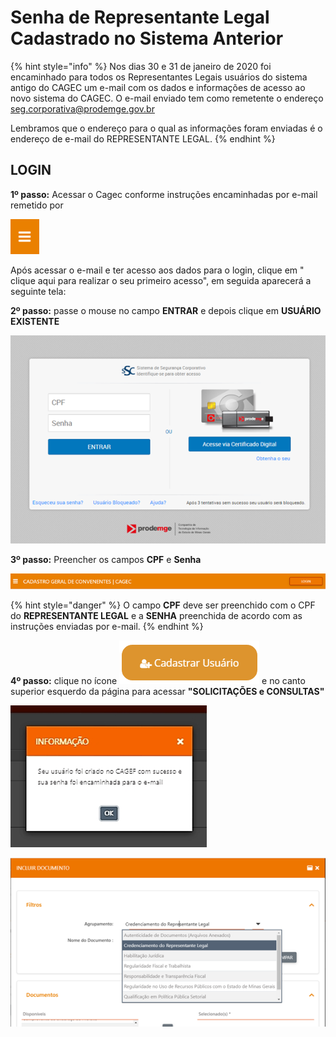 # Senha de Representante Legal Cadastrado no Sistema Anterior



{% hint style="info" %}
Nos dias 30 e 31 de janeiro de 2020 foi encaminhado para todos os Representantes Legais usuários do sistema antigo do CAGEC um e-mail com os dados e informações de acesso ao novo sistema do CAGEC. O e-mail enviado tem como remetente o endereço seg.corporativa@prodemge.gov.br

Lembramos que o endereço para o qual as informações foram enviadas é o endereço de e-mail do REPRESENTANTE LEGAL.
{% endhint %}

## **LOGIN**

**1º passo:** Acessar o Cagec conforme instruções encaminhadas por e-mail remetido por 

![](../../../.gitbook/assets/image%20%285%29.png)

Após acessar o e-mail e ter acesso aos dados para o login, clique em " clique aqui para realizar o seu primeiro acesso", em seguida aparecerá a seguinte tela: 



**2º passo:** passe o mouse no campo **ENTRAR** e depois clique em **USUÁRIO EXISTENTE**

![](../../../.gitbook/assets/image%20%281%29.png)

**3º passo:** Preencher os campos **CPF** e **Senha**

![](../../../.gitbook/assets/image%20%2833%29.png)

{% hint style="danger" %}
O campo **CPF** deve ser preenchido com o CPF do **REPRESENTANTE LEGAL** e a **SENHA** preenchida de acordo com as instruções enviadas por e-mail.
{% endhint %}


**4º passo:** clique no ícone ![](../../../.gitbook/assets/image%20%2826%29.png) e no canto superior esquerdo da página para acessar   **"SOLICITAÇÕES e CONSULTAS"**

![](../../../.gitbook/assets/image%20%2825%29.png)

![](../../../.gitbook/assets/image%20%2822%29.png)

